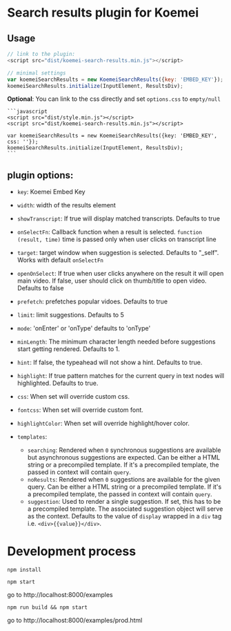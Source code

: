 # Search results plugin for Koemei

## Usage
  ```javascript
  // link to the plugin:
  <script src="dist/koemei-search-results.min.js"></script>

  // minimal settings
  var koemeiSearchResults = new KoemeiSearchResults({key: 'EMBED_KEY'});
  koemeiSearchResults.initialize(InputElement, ResultsDiv);
  ```
  __Optional__: You can link to the css directly and set `options.css` to `empty/null`

    ```javascript
    <script src="dist/style.min.js"></script>
    <script src="dist/koemei-search-results.min.js"></script>

    var koemeiSearchResults = new KoemeiSearchResults({key: 'EMBED_KEY', css: ''});
    koemeiSearchResults.initialize(InputElement, ResultsDiv);
    ```


## plugin options:
* `key`: Koemei Embed Key
* `width`: width of the results element
* `showTranscript`: If true will display matched transcripts. Defaults to true
* `onSelectFn`: Callback function when a result is selected. `function (result, time)` time is passed only when user clicks on transcript line
* `target`: target window when suggestion is selected. Defaults to "_self". Works with default `onSelectFn`
* `openOnSelect`: If true when user clicks anywhere on the result it will open main video. If false, user should click on thumb/title to open video. Defaults to false
* `prefetch`: prefetches popular vidoes. Defaults to true
* `limit`: limit suggestions. Defaults to 5
* `mode`: 'onEnter' or 'onType' defaults to 'onType'
* `minLength`: The minimum character length needed before suggestions start getting rendered. Defaults to 1.
* `hint`: If false, the typeahead will not show a hint. Defaults to true.
* `highlight`: If true pattern matches for the current query in text nodes will highlighted. Defaults to true.
* `css`: When set will override custom css.
* `fontcss`: When set will override custom font.
* `highlightColor`: When set will override highlight/hover color.

* `templates`:
  * `searching`: Rendered when `0` synchronous suggestions are available but asynchronous suggestions are expected. Can be either a HTML string or a precompiled template. If it's a precompiled template, the passed in context will contain `query`.
  * `noResults`: Rendered when `0` suggestions are available for the given query. Can be either a HTML string or a precompiled template. If it's a precompiled template, the passed in context will contain `query`.
  * `suggestion`: Used to render a single suggestion. If set, this has to be a precompiled template. The associated suggestion object will serve as the context. Defaults to the value of `display` wrapped in a `div` tag i.e. `<div>{{value}}</div>`.




# Development process
```
npm install

```

```
npm start

```
go to http://localhost:8000/examples

```
npm run build && npm start

```
go to http://localhost:8000/examples/prod.html
